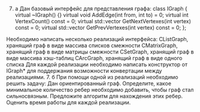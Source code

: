 7. а Дан базовый интерфейс для представления графа:
class IGraph {
	virtual ~IGraph() {}
	virtual void AddEdge(int from, int to) = 0;
	virtual int VertexCount() const  = 0;
virtual std::vector<int> GetNextVertexes(int vertex) const = 0;
virtual std::vector<int> GetPrevVertexes(int vertex) const = 0;
};

Необходимо написать несколько реализаций интерфейса:
CListGraph, хранящий граф в виде массива списков смежности
CMatrixGraph, хранящий граф в виде матрицы смежности
CSetGraph, хранящий граф в виде массива хэш-таблиц
CArcGraph, хранящий граф в виде одного списка
Для каждой реализации необходимо написать конструктор от IGraph* для поддержания возможности конвертации между реализациями.
7. б При помощи одной из реализаций необходимо решить задачу:
Дан ориентированный граф. Определите, какое минимальное количество ребер необходимо добавить, чтобы граф стал сильносвязным. Предложите алгоритм для нахождения этих ребер.
Оценить время работы для каждой реализации.

